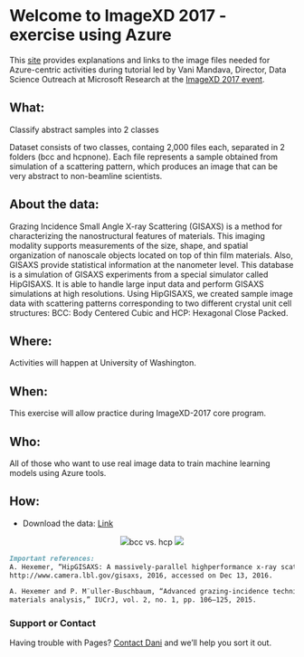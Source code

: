 # Welcome to ImageXD 2017 - exercise using Azure

This [site](https://dani-lbnl.github.io/ImageXD_2017/) provides explanations and links to the image files needed for Azure-centric activities during tutorial led by Vani Mandava, Director, Data Science Outreach at Microsoft Research at the [ImageXD 2017 event](http://www.imagexd.org/).

## What: 
Classify abstract samples into 2 classes

Dataset consists of two classes, containg 2,000 files each, separated in 2 folders (bcc and hcpnone). Each file represents a sample obtained from simulation of a scattering pattern, which produces an image that can be very abstract to non-beamline scientists. 

## About the data:
Grazing Incidence Small Angle X-ray Scattering (GISAXS) is a method for characterizing the nanostructural features of materials. This imaging modality supports measurements of the size, shape, and spatial organization of nanoscale objects located on top of thin film materials. Also, GISAXS provide statistical information at the nanometer level. This database is a simulation of GISAXS experiments from a special simulator called HipGISAXS.  It is able to handle large input data and perform GISAXS simulations at high resolutions. Using HipGISAXS, we created sample image data with scattering patterns corresponding to two different crystal unit cell structures: BCC: Body Centered Cubic and HCP: Hexagonal Close Packed.

## Where: 
Activities will happen at University of Washington.

## When: 
This exercise will allow practice during ImageXD-2017 core program.

## Who: 
All of those who want to use real image data to train machine learning models using Azure tools.

## How:
- Download the data: [Link](http://vis.lbl.gov/~daniela/data/saxs/hipgisaxs.zip)

<p align="center">
<img src="http://vis.lbl.gov/~daniela/data/saxs/hipgisaxs/bcc.gif">bcc  vs.  hcp
<img src="http://vis.lbl.gov/~daniela/data/saxs/hipgisaxs/hcpnone.gif">
</p>

```markdown
Important references:
A. Hexemer, “HipGISAXS: A massively-parallel highperformance x-ray scattering data analysis code,” 
http://www.camera.lbl.gov/gisaxs, 2016, accessed on Dec 13, 2016.

A. Hexemer and P. M¨uller-Buschbaum, “Advanced grazing-incidence techniques for modern soft-matter 
materials analysis,” IUCrJ, vol. 2, no. 1, pp. 106–125, 2015.
```

### Support or Contact

Having trouble with Pages? [Contact Dani](https://vis.lbl.gov/~daniela) and we’ll help you sort it out.
